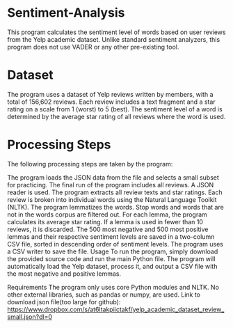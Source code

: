 # Sentiment-Analysis

This program calculates the sentiment level of words based on user reviews from the Yelp academic dataset. Unlike standard sentiment analyzers, this program does not use VADER or any other pre-existing tool.

# Dataset
The program uses a dataset of Yelp reviews written by members, with a total of 156,602 reviews. Each review includes a text fragment and a star rating on a scale from 1 (worst) to 5 (best). The sentiment level of a word is determined by the average star rating of all reviews where the word is used.

# Processing Steps
The following processing steps are taken by the program:

The program loads the JSON data from the file and selects a small subset for practicing. The final run of the program includes all reviews. A JSON reader is used.
The program extracts all review texts and star ratings.
Each review is broken into individual words using the Natural Language Toolkit (NLTK).
The program lemmatizes the words.
Stop words and words that are not in the words corpus are filtered out.
For each lemma, the program calculates its average star rating. If a lemma is used in fewer than 10 reviews, it is discarded.
The 500 most negative and 500 most positive lemmas and their respective sentiment levels are saved in a two-column CSV file, sorted in descending order of sentiment levels.
The program uses a CSV writer to save the file.
Usage
To run the program, simply download the provided source code and run the main Python file. The program will automatically load the Yelp dataset, process it, and output a CSV file with the most negative and positive lemmas.

Requirements
The program only uses core Python modules and NLTK. No other external libraries, such as pandas or numpy, are used.
Link to download json file(too large for github): https://www.dropbox.com/s/at6ltakpiictakf/yelp_academic_dataset_review_small.json?dl=0
